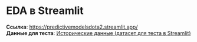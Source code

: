 # EDA в Streamlit
**Ссылка**: https://predictivemodelsdota2.streamlit.app/  
**Данные для теста**:  [Исторические данные (датасет для теста в Streamlit)](https://drive.google.com/file/d/18G5kaS8QB4aNjPZ0u7zCATUsf5Ug5hy-/view) 

